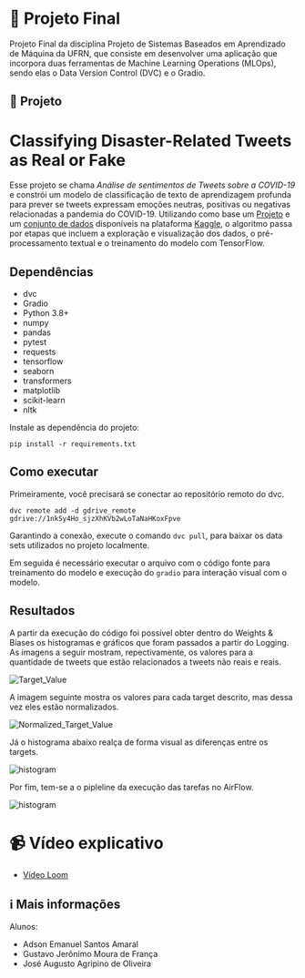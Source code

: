 # 🤖 Projeto Final
Projeto Final da disciplina Projeto de Sistemas Baseados em Aprendizado de Máquina da UFRN, que consiste em desenvolver uma aplicação que incorpora duas ferramentas de Machine Learning Operations (MLOps), sendo elas o Data Version Control (DVC) e o Gradio.

## 📒 Projeto
# Classifying Disaster-Related Tweets as Real or Fake
Esse projeto se chama <i>Análise de sentimentos de Tweets sobre a COVID-19</i> e constrói um modelo de classificação de texto de aprendizagem profunda para prever se tweets expressam emoções neutras, positivas ou negativas relacionadas a pandemia do COVID-19. Utilizando como base um [Projeto](https://www.kaggle.com/code/himanshutripathi/covid-19-tweets-analysis-97-accuracy) e um [conjunto de dados](https://www.kaggle.com/datasets/datatattle/covid-19-nlp-text-classification/data) disponíveis na plataforma [Kaggle](https://www.kaggle.com/), o algoritmo passa por etapas que incluem a exploração e visualização dos dados, o pré-processamento textual e o treinamento do modelo com TensorFlow. 

## Dependências
- dvc
- Gradio
- Python 3.8+
- numpy
- pandas
- pytest
- requests
- tensorflow
- seaborn
- transformers
- matplotlib
- scikit-learn
- nltk

Instale as dependência do projeto:
```
pip install -r requirements.txt
```

## Como executar
Primeiramente, você precisará se conectar ao repositório remoto do dvc.

```
dvc remote add -d gdrive_remote gdrive://1nkSy4Ho_sjzXhKVb2wLoTaNaHKoxFpve
```

Garantindo a conexão, execute o comando ```dvc pull```, para baixar os data sets utilizados no projeto localmente.

Em seguida é necessário executar o arquivo com o código fonte para treinamento do modelo e execução do ```gradio``` para interação visual com o modelo.

## Resultados

A partir da execução do código foi possível obter dentro do Weights & Biases os histogramas e gráficos que foram passados a partir do Logging. As imagens a seguir mostram, repectivamente, os valores para a quantidade de tweets que estão relacionados a tweets não reais e reais.

![Target_Value](images/Target.png)

A imagem seguinte mostra os valores para cada target descrito, mas dessa vez eles estão normalizados. 

![Normalized_Target_Value](images/Normalized_Target.png)

Já o histograma abaixo realça de forma visual as diferenças entre os targets. 

![histogram](images/histogram_values.png)

Por fim, tem-se a o pipleline da execução das tarefas no AirFlow.

![histogram](images/Airflow.png)

# 📹 Vídeo explicativo
- [Vídeo Loom](https://www.loom.com/share/50f64bc841d0491eac4ecbb3275a57eb)

## ℹ Mais informações

Alunos:
- Adson Emanuel Santos Amaral
- Gustavo Jerônimo Moura de França
- José Augusto Agripino de Oliveira
